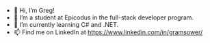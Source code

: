 - 👋 Hi, I’m Greg!
- 👀 I’m a student at Epicodus in the full-stack developer program.
- 🌱 I’m currently learning C# and .NET.
- 📫 Find me on LinkedIn at https://www.linkedin.com/in/gramsower/

<!---
gramsower/gramsower is a ✨ special ✨ repository because its `README.md` (this file) appears on your GitHub profile.
You can click the Preview link to take a look at your changes.
--->
